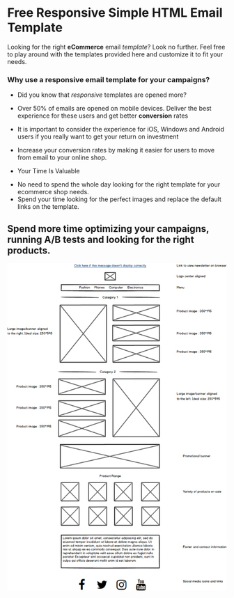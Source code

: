# Free Responsive Simple HTML Email Template

 
Looking for the right **eCommerce** email *template*? Look no further.  Feel free to play around with the templates provided here and customize it to fit your needs.

### Why use a responsive email template for your campaigns?

* Did you know that *responsive* templates are opened more?
* Over 50% of emails are opened on mobile devices. Deliver the best experience for these users and get better **conversion** rates

* It is important to consider the experience for iOS, Windows and Android users if you really want to get your return on investment
* Increase your conversion rates by making it easier for users to move from email to your online shop.

- Your Time Is Valuable
* No need to spend the whole day looking for the right template for your ecommerce shop needs. 
* Spend your time looking for the perfect images and replace the default links on the template.

 ## Spend more time optimizing your campaigns, running A/B tests and looking for the right products.

![Check out the wireframe below to have a better understanding of the layout.](https://github.com/kipkitur/newsletter/blob/master/templates/images/newsletter.png)

